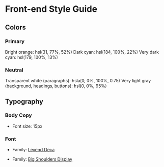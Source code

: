 # Front-end Style Guide

## Colors

### Primary

Bright orange: hsl(31, 77%, 52%)
Dark cyan: hsl(184, 100%, 22%)
Very dark cyan: hsl(179, 100%, 13%)

### Neutral

Transparent white (paragraphs): hsla(0, 0%, 100%, 0.75)
Very light gray (background, headings, buttons): hsl(0, 0%, 95%)

## Typography

### Body Copy

- Font size: 15px

### Font

- Family: [Lexend Deca](https://fonts.google.com/specimen/Lexend+Deca)

- Family: [Big Shoulders Display](https://fonts.google.com/specimen/Big+Shoulders+Display)